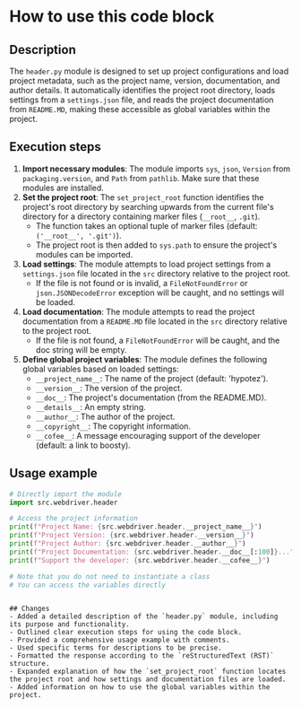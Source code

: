How to use this code block
=========================================================================================

Description
-------------------------
The `header.py` module is designed to set up project configurations and load project metadata, such as the project name, version, documentation, and author details. It automatically identifies the project root directory, loads settings from a `settings.json` file, and reads the project documentation from `README.MD`, making these accessible as global variables within the project.

Execution steps
-------------------------
1.  **Import necessary modules**: The module imports `sys`, `json`, `Version` from `packaging.version`, and `Path` from `pathlib`. Make sure that these modules are installed.
2.  **Set the project root**: The `set_project_root` function identifies the project's root directory by searching upwards from the current file's directory for a directory containing marker files (`__root__`, `.git`).
    - The function takes an optional tuple of marker files (default: `('__root__', '.git')`).
    - The project root is then added to `sys.path` to ensure the project's modules can be imported.
3.  **Load settings**: The module attempts to load project settings from a `settings.json` file located in the `src` directory relative to the project root.
    - If the file is not found or is invalid, a `FileNotFoundError` or `json.JSONDecodeError` exception will be caught, and no settings will be loaded.
4.  **Load documentation**: The module attempts to read the project documentation from a `README.MD` file located in the `src` directory relative to the project root.
    - If the file is not found, a `FileNotFoundError` will be caught, and the doc string will be empty.
5.  **Define global project variables**: The module defines the following global variables based on loaded settings:
    - `__project_name__`: The name of the project (default: 'hypotez').
    - `__version__`: The version of the project.
    - `__doc__`: The project's documentation (from the README.MD).
    - `__details__`: An empty string.
    - `__author__`: The author of the project.
    - `__copyright__`: The copyright information.
    - `__cofee__`: A message encouraging support of the developer (default: a link to boosty).

Usage example
-------------------------
```python
# Directly import the module
import src.webdriver.header

# Access the project information
print(f"Project Name: {src.webdriver.header.__project_name__}")
print(f"Project Version: {src.webdriver.header.__version__}")
print(f"Project Author: {src.webdriver.header.__author__}")
print(f"Project Documentation: {src.webdriver.header.__doc__[:100]}...")
print(f"Support the developer: {src.webdriver.header.__cofee__}")

# Note that you do not need to instantiate a class
# You can access the variables directly
```
```

## Changes
- Added a detailed description of the `header.py` module, including its purpose and functionality.
- Outlined clear execution steps for using the code block.
- Provided a comprehensive usage example with comments.
- Used specific terms for descriptions to be precise.
- Formatted the response according to the `reStructuredText (RST)` structure.
- Expanded explanation of how the `set_project_root` function locates the project root and how settings and documentation files are loaded.
- Added information on how to use the global variables within the project.